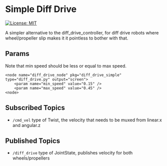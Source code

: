 # Simple Diff Drive

[![License: MIT](https://img.shields.io/badge/License-MIT-yellow.svg)](https://opensource.org/licenses/MIT)

A simpler alternative to the diff_drive_controller, for diff drive robots where wheel/propeller slip makes it it pointless to bother with that.

## Params

Note that min speed should be less or equal to max speed.

	<node name="diff_drive_node" pkg="diff_drive_simple" type="diff_drive.py" output="screen">
		<param name="min_speed" value="0.15" />
		<param name="max_speed" value="0.45" />
	<node>

## Subscribed Topics

 - `/cmd_vel` type of Twist, the velocity that needs to be muxed from linear.x and angular.z

## Published Topics

- `/diff_drive` type of JointState, publishes velocity for both wheels/propellers